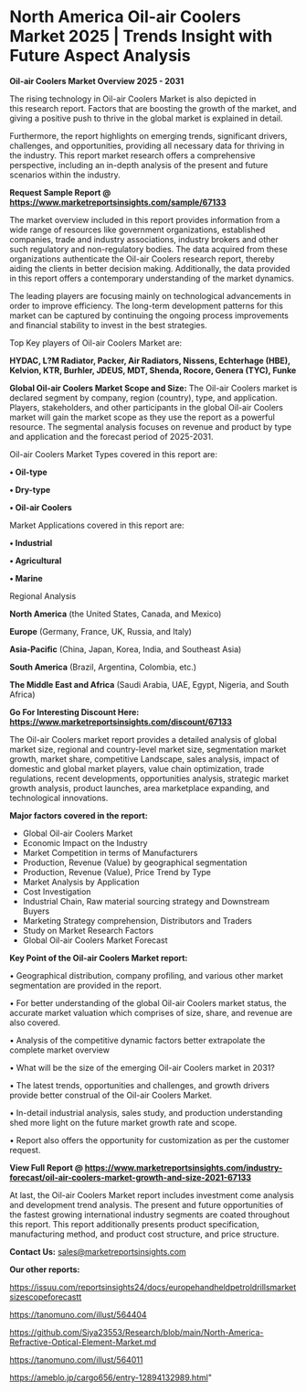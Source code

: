 # North America Oil-air Coolers Market 2025 | Trends Insight with Future Aspect Analysis

<Strong> Oil-air Coolers Market Overview 2025 - 2031</strong>

The rising technology in Oil-air Coolers Market is also depicted in this research report. Factors that are boosting the growth of the market, and giving a positive push to thrive in the global market is explained in detail.

Furthermore, the report highlights on emerging trends, significant drivers, challenges, and opportunities, providing all necessary data for thriving in the industry. This report market research offers a comprehensive perspective, including an in-depth analysis of the present and future scenarios within the industry.

<strong>Request Sample Report @ <a href=https://www.marketreportsinsights.com/sample/67133>https://www.marketreportsinsights.com/sample/67133</a></strong>

The market overview included in this report provides information from a wide range of resources like government organizations, established companies, trade and industry associations, industry brokers and other such regulatory and non-regulatory bodies. The data acquired from these organizations authenticate the Oil-air Coolers research report, thereby aiding the clients in better decision making. Additionally, the data provided in this report offers a contemporary understanding of the market dynamics.

The leading players are focusing mainly on technological advancements in order to improve efficiency. The long-term development patterns for this market can be captured by continuing the ongoing process improvements and financial stability to invest in the best strategies.

Top Key players of Oil-air Coolers Market are:

<strong>HYDAC, L?M Radiator, Packer, Air Radiators, Nissens, Echterhage (HBE), Kelvion, KTR, Burhler, JDEUS, MDT, Shenda, Rocore, Genera (TYC), Funke</strong>

<strong><b>Global Oil-air Coolers Market Scope and Size:</b></strong>
The Oil-air Coolers market is declared segment by company, region (country), type, and application. Players, stakeholders, and other participants in the global Oil-air Coolers market will gain the market scope as they use the report as a powerful resource. The segmental analysis focuses on revenue and product by type and application and the forecast period of 2025-2031.

Oil-air Coolers Market Types covered in this report are:

<strong>• Oil-type

• Dry-type

• Oil-air Coolers</strong>

Market Applications covered in this report are:

<strong>• Industrial

• Agricultural

• Marine</strong> 

Regional Analysis

<strong>North America</strong> (the United States, Canada, and Mexico)

<strong>Europe</strong> (Germany, France, UK, Russia, and Italy)

<strong>Asia-Pacific</strong> (China, Japan, Korea, India, and Southeast Asia)

<strong>South America</strong> (Brazil, Argentina, Colombia, etc.)

<strong>The Middle East and Africa</strong> (Saudi Arabia, UAE, Egypt, Nigeria, and South Africa)

<strong>Go For Interesting Discount Here: <a href=https://www.marketreportsinsights.com/discount/67133>https://www.marketreportsinsights.com/discount/67133</a></strong>

The Oil-air Coolers market report provides a detailed analysis of global market size, regional and country-level market size, segmentation market growth, market share, competitive Landscape, sales analysis, impact of domestic and global market players, value chain optimization, trade regulations, recent developments, opportunities analysis, strategic market growth analysis, product launches, area marketplace expanding, and technological innovations.

<strong><b>Major factors covered in the report:</b></strong>
<ul>
  <li>Global Oil-air Coolers Market </li>
  <li>Economic Impact on the Industry</li>
  <li>Market Competition in terms of Manufacturers</li>
  <li>Production, Revenue (Value) by geographical segmentation</li>
  <li>Production, Revenue (Value), Price Trend by Type</li>
  <li>Market Analysis by Application</li>
  <li>Cost Investigation</li>
  <li>Industrial Chain, Raw material sourcing strategy and Downstream Buyers</li>
  <li>Marketing Strategy comprehension, Distributors and Traders</li>
  <li>Study on Market Research Factors</li>
  <li>Global Oil-air Coolers Market Forecast</li>
</ul>

<strong><b>Key Point of the Oil-air Coolers Market report:</b></strong>

• Geographical distribution, company profiling, and various other market segmentation are provided in the report.

• For better understanding of the global Oil-air Coolers market status, the accurate market valuation which comprises of size, share, and revenue are also covered.

• Analysis of the competitive dynamic factors better extrapolate the complete market overview

• What will be the size of the emerging Oil-air Coolers market in 2031?

• The latest trends, opportunities and challenges, and growth drivers provide better construal of the Oil-air Coolers Market.

• In-detail industrial analysis, sales study, and production understanding shed more light on the future market growth rate and scope.

• Report also offers the opportunity for customization as per the customer request.

<strong><b>View Full Report @ <a href=https://www.marketreportsinsights.com/industry-forecast/oil-air-coolers-market-growth-and-size-2021-67133>https://www.marketreportsinsights.com/industry-forecast/oil-air-coolers-market-growth-and-size-2021-67133</a></b></strong>


At last, the Oil-air Coolers Market report includes investment come analysis and development trend analysis. The present and future opportunities of the fastest growing international industry segments are coated throughout this report. This report additionally presents product specification, manufacturing method, and product cost structure, and price structure.

<strong>Contact Us:</strong>
sales@marketreportsinsights.com

<strong>Our other reports:</strong>

<a href=https://issuu.com/reportsinsights24/docs/europehandheldpetroldrillsmarketsizescopeforecastt>https://issuu.com/reportsinsights24/docs/europehandheldpetroldrillsmarketsizescopeforecastt</a>

<a href=https://tanomuno.com/illust/564404>https://tanomuno.com/illust/564404</a>

<a href=https://github.com/Siya23553/Research/blob/main/North-America-Refractive-Optical-Element-Market.md>https://github.com/Siya23553/Research/blob/main/North-America-Refractive-Optical-Element-Market.md</a>

<a href=https://tanomuno.com/illust/564011>https://tanomuno.com/illust/564011</a>

<a href=https://ameblo.jp/cargo656/entry-12894132989.html>https://ameblo.jp/cargo656/entry-12894132989.html</a>"
